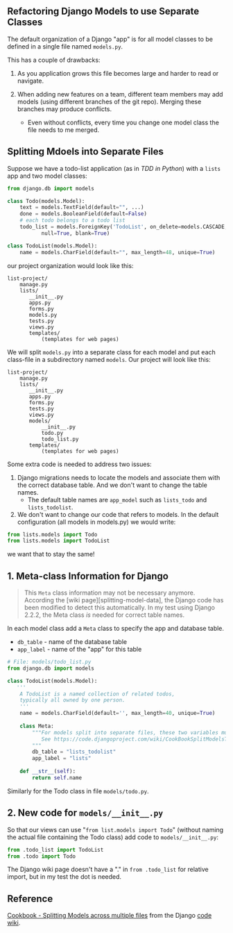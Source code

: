 ## Refactoring Django Models to use Separate Classes

The default organization of a Django "app" is for all model classes
to be defined in a single file named `models.py`.

This has a couple of drawbacks:

1. As you application grows this file becomes large and harder to read or navigate.

2. When adding new features on a team, different team members may add models (using different branches of the git repo).  Merging these branches may produce conflicts.  
    - Even without conflicts, every time you change one model class the file needs to me merged.

## Splitting Mdoels into Separate Files

Suppose we have a todo-list application (as in *TDD in Python*) with a `lists` app and two model classes:

```python
from django.db import models

class Todo(models.Model):
    text = models.TextField(default="", ...)
    done = models.BooleanField(default=False)
    # each todo belongs to a todo list
    todo_list = models.ForeignKey('TodoList', on_delete=models.CASCADE,
           null=True, blank=True)

class TodoList(models.Model):
    name = models.CharField(default="", max_length=48, unique=True)
```

our project organization would look like this:
```
list-project/
    manage.py
    lists/
       __init__.py
       apps.py
       forms.py
       models.py
       tests.py
       views.py
       templates/
           (templates for web pages)
```

We will split `models.py` into a separate class for each model and put each class-file in a subdirectory named `models`.  Our project will look like this:

```
list-project/
    manage.py
    lists/
       __init__.py
       apps.py
       forms.py
       tests.py
       views.py
       models/
           __init__.py
           todo.py
           todo_list.py
       templates/
           (templates for web pages)
```

Some extra code is needed to address two issues:

1. Django migrations needs to locate the models and associate them with the correct database table.  And we don't want to change the table names.
    - The default table names are `app_model` such as `lists_todo` and `lists_todolist`.
2. We don't want to change our code that refers to models.  In the default configuration (all models in models.py) we would write:
```python
from lists.models import Todo
from lists.models import TodoList
```
we want that to stay the same!

## 1. Meta-class Information for Django

> This `Meta` class information may not be necessary anymore.
> According the [wiki page][splitting-model-data], the Django code has been modified to detect this automatically.
> In my test using Django 2.2.2, the Meta class *is* needed for correct table names.

In each model class add a `Meta` class to specify the app and database table.

* `db_table` - name of the database table
* `app_label` - name of the "app" for this table

```python
# File: models/todo_list.py
from django.db import models

class TodoList(models.Model):
   '''
    A TodoList is a named collection of related todos,
    typically all owned by one person.
    '''
    name = models.CharField(default='', max_length=40, unique=True)
    
    class Meta:
        """For models split into separate files, these two variables must be set.
           See https://code.djangoproject.com/wiki/CookBookSplitModelsToFiles
        """
        db_table = "lists_todolist"
        app_label = "lists"
    
    def __str__(self):
        return self.name
```

Similarly for the Todo class in file `models/todo.py`.


## 2. New code for `models/__init__.py`

So that our views can use "`from list.models import Todo`" (without naming the actual file containing the Todo class) add code to `models/__init__.py`:

```python
from .todo_list import TodoList
from .todo import Todo
```
The Django wiki page doesn't have a "." in `from .todo_list` for relative import, but in my test the dot is needed.

## Reference

[Cookbook - Splitting Models across multiple files][splitting-data-models] from the Django [code wiki][django-code-wiki].

[splitting-data-models]: https://code.djangoproject.com/wiki/CookBookSplitModelsToFiles

[django-code-wiki]: https://code.djangoproject.com/wiki/

